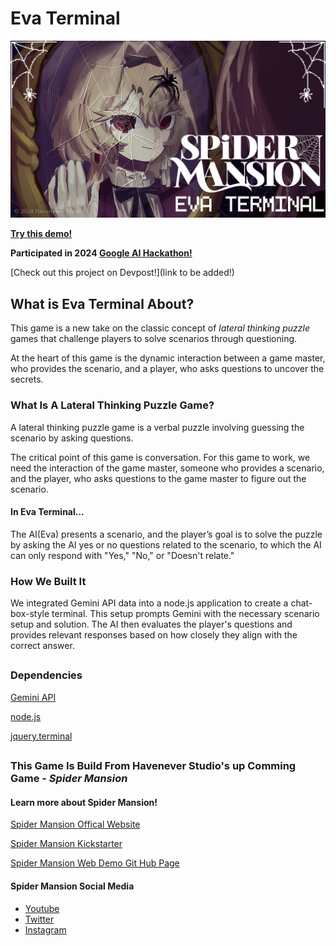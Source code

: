 # Eva Terminal

![Eva Terminal banner](assets/eva_terminal_banner_v2.jpg)

[**Try this demo!**](https://eva-terminal-demo.onrender.com/)

**Participated in 2024 [Google AI Hackathon!](https://googleai.devpost.com/)**

[Check out this project on Devpost!](link to be added!)

## What is Eva Terminal About?
This game is a new take on the classic concept of *lateral thinking puzzle* games that challenge players to solve scenarios through questioning. 

At the heart of this game is the dynamic interaction between a game master, who provides the scenario, and a player, who asks questions to uncover the secrets.

### What Is A Lateral Thinking Puzzle Game?
A lateral thinking puzzle game is a verbal puzzle involving guessing the scenario by asking questions. 

The critical point of this game is conversation. For this game to work, we need the interaction of the game master, someone who provides a scenario, and the player, who asks questions to the game master to figure out the scenario. 

#### In Eva Terminal...
The AI(Eva) presents a scenario, and the player’s goal is to solve the puzzle by asking the AI yes or no questions related to the scenario, to which the AI can only respond with "Yes," "No," or "Doesn't relate."

### How We Built It
We integrated Gemini API data into a node.js application to create a chat-box-style terminal. This setup prompts Gemini with the necessary scenario setup and solution. The AI then evaluates the player's questions and provides relevant responses based on how closely they align with the correct answer.

##
### Dependencies

[Gemini API](https://ai.google.dev/)

[node.js](https://nodejs.org/)

[jquery.terminal](https://github.com/jcubic/jquery.terminal)

##
### This Game Is Build From Havenever Studio's up Comming Game - *Spider Mansion*

#### Learn more about Spider Mansion!
[Spider Mansion Offical Website](https://spidermansion.cargo.site/)

[Spider Mansion Kickstarter](https://www.kickstarter.com/projects/havenever/spider-mansion)

[Spider Mansion Web Demo Git Hub Page](https://github.com/chanc245/SpiderMansionWebDemo)

#### Spider Mansion Social Media
* [Youtube](https://www.youtube.com/@SpiderMansionOffical)
* [Twitter](https://twitter.com/i/flow/login?redirect_after_login=%2Fspiderm4nsion)
* [Instagram](https://www.instagram.com/spidermansion.official/)

